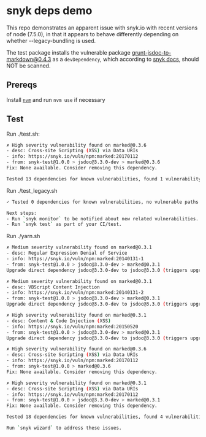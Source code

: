 # snyk deps demo

This repo demonstrates an apparent issue with snyk.io with recent versions of node (7.5.0), in that it appears to behave
differently depending on whether --legacy-bundling is used.

The test package installs the vulnerable package grunt-jsdoc-to-markdown@0.4.3 as a `devDependency`, which according to
[snyk docs](https://snyk.io/docs/using-snyk/#wizard), should NOT be scanned.

## Prereqs

Install [`nvm`](https://github.com/creationix/nvm#installation) and run `nvm use` if necessary

## Test

Run ./test.sh:
```sh
✗ High severity vulnerability found on marked@0.3.6
- desc: Cross-site Scripting (XSS) via Data URIs
- info: https://snyk.io/vuln/npm:marked:20170112
- from: snyk-test@1.0.0 > jsdoc@3.3.0-dev > marked@0.3.6
Fix: None available. Consider removing this dependency.

Tested 13 dependencies for known vulnerabilities, found 1 vulnerability, 1 vulnerable path.
```

Run ./test_legacy.sh
```sh
✓ Tested 0 dependencies for known vulnerabilities, no vulnerable paths found.

Next steps:
- Run `snyk monitor` to be notified about new related vulnerabilities.
- Run `snyk test` as part of your CI/test.
```

Run ./yarn.sh
```sh
✗ Medium severity vulnerability found on marked@0.3.1
- desc: Regular Expression Denial of Service
- info: https://snyk.io/vuln/npm:marked:20140131-1
- from: snyk-test@1.0.0 > jsdoc@3.3.0-dev > marked@0.3.1
Upgrade direct dependency jsdoc@3.3.0-dev to jsdoc@3.3.0 (triggers upgrades to marked@0.3.4)

✗ Medium severity vulnerability found on marked@0.3.1
- desc: VBScript Content Injection
- info: https://snyk.io/vuln/npm:marked:20140131-2
- from: snyk-test@1.0.0 > jsdoc@3.3.0-dev > marked@0.3.1
Upgrade direct dependency jsdoc@3.3.0-dev to jsdoc@3.3.0 (triggers upgrades to marked@0.3.3)

✗ High severity vulnerability found on marked@0.3.1
- desc: Content & Code Injection (XSS)
- info: https://snyk.io/vuln/npm:marked:20150520
- from: snyk-test@1.0.0 > jsdoc@3.3.0-dev > marked@0.3.1
Upgrade direct dependency jsdoc@3.3.0-dev to jsdoc@3.3.0 (triggers upgrades to marked@0.3.6)

✗ High severity vulnerability found on marked@0.3.6
- desc: Cross-site Scripting (XSS) via Data URIs
- info: https://snyk.io/vuln/npm:marked:20170112
- from: snyk-test@1.0.0 > marked@0.3.6
Fix: None available. Consider removing this dependency.

✗ High severity vulnerability found on marked@0.3.1
- desc: Cross-site Scripting (XSS) via Data URIs
- info: https://snyk.io/vuln/npm:marked:20170112
- from: snyk-test@1.0.0 > jsdoc@3.3.0-dev > marked@0.3.1
Fix: None available. Consider removing this dependency.

Tested 18 dependencies for known vulnerabilities, found 4 vulnerabilities, 5 vulnerable paths.

Run `snyk wizard` to address these issues.
```